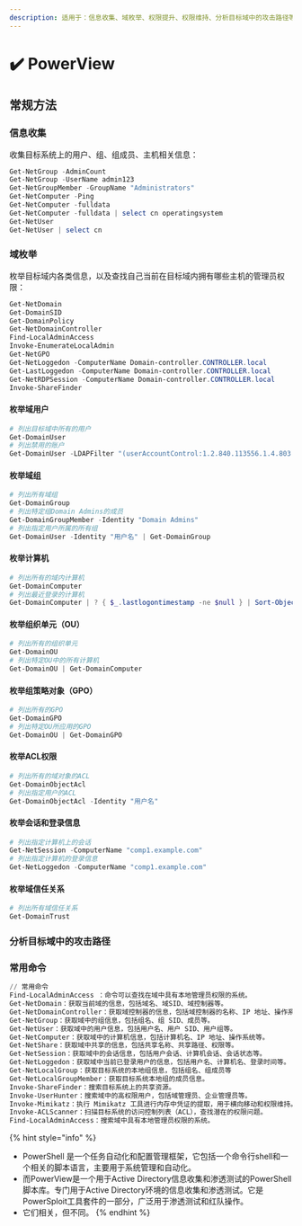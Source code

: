 ```yaml
---
description: 适用于：信息收集、域枚举、权限提升、权限维持、分析目标域中的攻击路径等。
---
```


# ✔️ PowerView

## 常规方法

### 信息收集

收集目标系统上的用户、组、组成员、主机相关信息：

```powershell
Get-NetGroup -AdminCount
Get-NetGroup -UserName admin123
Get-NetGroupMember -GroupName "Administrators"
Get-NetComputer -Ping
Get-NetComputer -fulldata
Get-NetComputer -fulldata | select cn operatingsystem
Get-NetUser
Get-NetUser | select cn 
```

### 域枚举

枚举目标域内各类信息，以及查找自己当前在目标域内拥有哪些主机的管理员权限：

```powershell
Get-NetDomain
Get-DomainSID
Get-DomainPolicy
Get-NetDomainController
Find-LocalAdminAccess
Invoke-EnumerateLocalAdmin
Get-NetGPO
Get-NetLoggedon -ComputerName Domain-controller.CONTROLLER.local
Get-LastLoggedon -ComputerName Domain-controller.CONTROLLER.local
Get-NetRDPSession -ComputerName Domain-controller.CONTROLLER.local
Invoke-ShareFinder
```

#### 枚举域用户

```powershell
# 列出目标域中所有的用户
Get-DomainUser
# 列出禁用的账户
Get-DomainUser -LDAPFilter "(userAccountControl:1.2.840.113556.1.4.803:=2)"
```

#### 枚举域组

```powershell
# 列出所有域组
Get-DomainGroup
# 列出特定组Domain Admins的成员
Get-DomainGroupMember -Identity "Domain Admins"
# 列出指定用户所属的所有组
Get-DomainUser -Identity "用户名" | Get-DomainGroup
```

#### 枚举计算机

```powershell
# 列出所有的域内计算机
Get-DomainComputer
# 列出最近登录的计算机
Get-DomainComputer | ? { $_.lastlogontimestamp -ne $null } | Sort-Object lastlogontimestamp -Descending
```

#### 枚举组织单元（OU）

```powershell
# 列出所有的组织单元
Get-DomainOU
# 列出特定OU中的所有计算机
Get-DomainOU | Get-DomainComputer
```

#### 枚举组策略对象（GPO）

```powershell
# 列出所有的GPO
Get-DomainGPO
# 列出特定OU所应用的GPO
Get-DomainOU | Get-DomainGPO
```

#### 枚举ACL权限

```powershell
# 列出所有的域对象的ACL
Get-DomainObjectAcl
# 列出指定用户的ACL
Get-DomainObjectAcl -Identity "用户名"
```

#### 枚举会话和登录信息

```powershell
# 列出指定计算机上的会话
Get-NetSession -ComputerName "comp1.example.com"
# 列出指定计算机的登录信息
Get-NetLoggedon -ComputerName "comp1.example.com"
```

#### 枚举域信任关系

```powershell
# 列出所有域信任关系
Get-DomainTrust
```

### 分析目标域中的攻击路径











### 常用命令

```powershell
// 常用命令
Find-LocalAdminAccess ：命令可以查找在域中具有本地管理员权限的系统。
Get-NetDomain：获取当前域的信息，包括域名、域SID、域控制器等。
Get-NetDomainController：获取域控制器的信息，包括域控制器的名称、IP 地址、操作系统等。
Get-NetGroup：获取域中的组信息，包括组名、组 SID、成员等。
Get-NetUser：获取域中的用户信息，包括用户名、用户 SID、用户组等。
Get-NetComputer：获取域中的计算机信息，包括计算机名、IP 地址、操作系统等。
Get-NetShare：获取域中共享的信息，包括共享名称、共享路径、权限等。
Get-NetSession：获取域中的会话信息，包括用户会话、计算机会话、会话状态等。
Get-NetLoggedon：获取域中当前已登录用户的信息，包括用户名、计算机名、登录时间等。
Get-NetLocalGroup：获取目标系统的本地组信息，包括组名、组成员等
Get-NetLocalGroupMember：获取目标系统本地组的成员信息。
Invoke-ShareFinder：搜索目标系统上的共享资源。
Invoke-UserHunter：搜索域中的高权限用户，包括域管理员、企业管理员等。
Invoke-Mimikatz：执行 Mimikatz 工具进行内存中凭证的提取，用于横向移动和权限维持。
Invoke-ACLScanner：扫描目标系统的访问控制列表（ACL），查找潜在的权限问题。
Find-LocalAdminAccess：搜索域中具有本地管理员权限的系统。
```

{% hint style="info" %}
* PowerShell 是一个任务自动化和配置管理框架，它包括一个命令行shell和一个相关的脚本语言，主要用于系统管理和自动化。
* 而PowerView是一个用于Active Directory信息收集和渗透测试的PowerShell脚本库。专门用于Active Directory环境的信息收集和渗透测试。它是PowerSploit工具套件的一部分，广泛用于渗透测试和红队操作。
* 它们相关，但不同。
{% endhint %}
